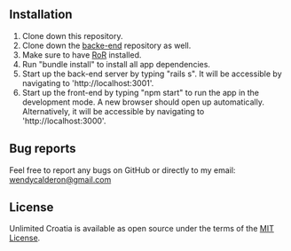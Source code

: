 ## Installation

1. Clone down this repository.
2. Clone down the [backe-end](https://github.com/tadea/unlimited-croatia-backend) repository as well.
3. Make sure to have [RoR](https://rubyonrails.org/) installed.
4. Run "bundle install" to install all app dependencies.
5. Start up the back-end server by typing "rails s". It will be accessible by navigating to 'http://localhost:3001'.
6. Start up the front-end by typing "npm start" to run the app in the development mode. A new browser should open up automatically. Alternatively, it will be accessible by navigating to 'http://localhost:3000'.


## Bug reports

Feel free to report any bugs on GitHub or directly to my email: wendycalderon@gmail.com


## License
Unlimited Croatia is available as open source under the terms of the [MIT License](https://opensource.org/licenses/MIT). 
